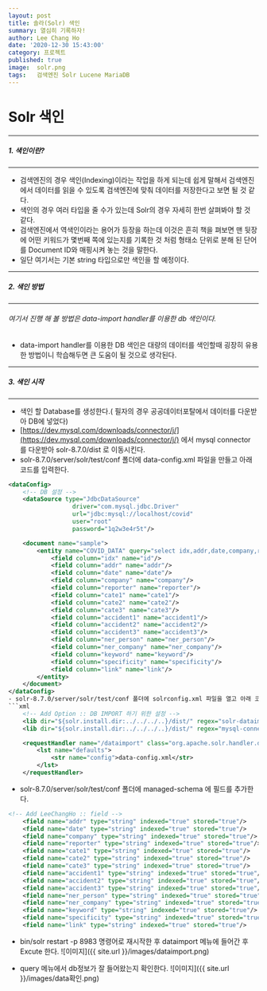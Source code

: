 ```yaml
---
layout: post
title: 솔라(Solr) 색인
summary: 열심히 기록하자!
author: Lee Chang Ho
date: '2020-12-30 15:43:00'
category: 프로젝트
published: true
image:  solr.png
tags:   검색엔진 Solr Lucene MariaDB
---
```

# Solr 색인

 ---
##### 1. 색인이란?
 ---
- 검색엔진의 경우 색인(Indexing)이라는 작업을 하게 되는데 쉽게 말해서 검색엔진에서 데이터를 읽을 수 있도록 검색엔진에 맞춰 데이터를 저장한다고 보면 될 것 같다.
- 색인의 경우 여러 타입을 줄 수가 있는데 Solr의 경우 자세히 한번 살펴봐야 할 것 같다.
- 검색엔진에서 역색인이라는 용어가 등장을 하는데 이것은 흔히 책을 펴보면 맨 뒷장에 어떤 키워드가 몇번째 쪽에 있는지를 기록한 것 처럼 형태소 단위로 분해 된 단어를 Document ID와 매핑시켜 놓는 것을 말한다.
- 일단 여기서는 기본 string 타입으로만 색인을 할 예정이다.


 ---
##### 2. 색인 방법
 ---
###### 여기서 진행 해 볼 방법은 data-import handler를 이용한 db 색인이다.
- data-import handler를 이용한 DB 색인은 대량의 데이터를 색인할때 굉장히 유용한 방법이니 학습해두면 큰 도움이 될 것으로 생각된다.

 ---
##### 3. 색인 시작
---
 - 색인 할 Database를 생성한다.( 필자의 경우 공공데이터포탈에서 데이터를 다운받아 DB에 넣었다)
 - [https://dev.mysql.com/downloads/connector/j/](https://dev.mysql.com/downloads/connector/j/) 에서 mysql connector 를 다운받아 solr-8.7.0/dist 로 이동시킨다.  
 - solr-8.7.0/server/solr/test/conf 폴더에 data-config.xml 파일을 만들고 아래 코드를 입력한다.  
 
```xml
<dataConfig>
	<!-- DB 설정 -->
    <dataSource type="JdbcDataSource"
                  driver="com.mysql.jdbc.Driver"
                  url="jdbc:mysql://localhost/covid"
                  user="root"
                  password="1q2w3e4r5t"/>

    <document name="sample">
        <entity name="COVID_DATA" query="select idx,addr,date,company,reporter,cate1,cate2,cate3,accident1,accident2,accident3,ner_person,ner_company,keyword,specificity,link from covid_data">
            <field column="idx" name="id"/>
			<field column="addr" name="addr"/>
			<field column="date" name="date"/>
			<field column="company" name="company"/>
			<field column="reporter" name="reporter"/>
			<field column="cate1" name="cate1"/>
			<field column="cate2" name="cate2"/>
			<field column="cate3" name="cate3"/>
			<field column="accident1" name="accident1"/>
			<field column="accident2" name="accident2"/>
			<field column="accident3" name="accident3"/>
			<field column="ner_person" name="ner_person"/>
			<field column="ner_company" name="ner_company"/>
			<field column="keyword" name="keyword"/>
			<field column="specificity" name="specificity"/>
			<field column="link" name="link"/>
        </entity>
    </document>
</dataConfig>
- solr-8.7.0/server/solr/test/conf 폴더에 solrconfig.xml 파일을 열고 아래 코드를 추가한다. ( 다운받은 mysql connector의 경로를 잡아줌)
```xml
	<!-- Add Option :: DB IMPORT 하기 위한 설정 -->
	<lib dir="${solr.install.dir:../../../..}/dist/" regex="solr-dataimporthandler-\d.*\.jar" />
	<lib dir="${solr.install.dir:../../../..}/dist/" regex="mysql-connector-java-\d.*\.jar"  />

	<requestHandler name="/dataimport" class="org.apache.solr.handler.dataimport.DataImportHandler">
		<lst name="defaults">
			<str name="config">data-config.xml</str>
		</lst>
	</requestHandler>
```  

- solr-8.7.0/server/solr/test/conf 폴더에 managed-schema 에 필드를 추가한다.  
```xml
<!-- Add LeeChangHo :: field -->
	<field name="addr" type="string" indexed="true" stored="true"/>
	<field name="date" type="string" indexed="true" stored="true"/>
	<field name="company" type="string" indexed="true" stored="true"/>
	<field name="reporter" type="string" indexed="true" stored="true"/>
	<field name="cate1" type="string" indexed="true" stored="true"/>
	<field name="cate2" type="string" indexed="true" stored="true"/>
	<field name="cate3" type="string" indexed="true" stored="true"/>
	<field name="accident1" type="string" indexed="true" stored="true"/>
	<field name="accident2" type="string" indexed="true" stored="true"/>
	<field name="accident3" type="string" indexed="true" stored="true"/>
	<field name="ner_person" type="string" indexed="true" stored="true"/>
	<field name="ner_company" type="string" indexed="true" stored="true"/>
	<field name="keyword" type="string" indexed="true" stored="true"/>
	<field name="specificity" type="string" indexed="true" stored="true"/>
	<field name="link" type="string" indexed="true" stored="true"/>
```  
- bin/solr restart -p 8983 명령어로 재시작한 후 dataimport 메뉴에 들어간 후 Excute 한다.
![이미지]({{ site.url }}/images/dataimport.png)

- query 메뉴에서 db정보가 잘 들어왔는지 확인한다.
![이미지]({{ site.url }}/images/data확인.png)
<!--stackedit_data:
eyJoaXN0b3J5IjpbLTEwOTcwOTI3MTYsLTIwMzk2ODc0NjgsLT
E5NzM2NDc2NzgsNTA0MDg4NjgwLC01MDgyNzE5ODUsNTA2NTkz
NDU1XX0=
-->